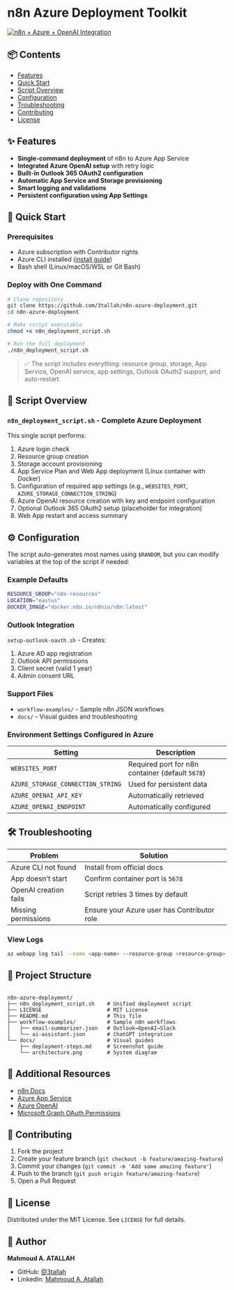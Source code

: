 # n8n Azure Deployment Toolkit

[![n8n + Azure + OpenAI Integration](https://3tallah.com/wp-content/uploads/2025/07/Deploy-n8n-on-Azure-with-OpenAI-Azure-App-Services-Step-by-Step-591x394.png)](https://3tallah.com/ultimate-guide-deploy-n8n-on-azure-with-openai-azure-app-services-step-by-step/)

## 📦 Contents
- [Features](#-features)
- [Quick Start](#-quick-start)
- [Script Overview](#-script-overview)
- [Configuration](#-configuration)
- [Troubleshooting](#-troubleshooting)
- [Contributing](#-contributing)
- [License](#-license)

## ✨ Features
- **Single-command deployment** of n8n to Azure App Service
- **Integrated Azure OpenAI setup** with retry logic
- **Built-in Outlook 365 OAuth2 configuration**
- **Automatic App Service and Storage provisioning**
- **Smart logging and validations**
- **Persistent configuration using App Settings**

## 🚀 Quick Start

### Prerequisites
- Azure subscription with Contributor rights
- Azure CLI installed ([install guide](https://learn.microsoft.com/cli/azure/install-azure-cli))
- Bash shell (Linux/macOS/WSL or Git Bash)

### Deploy with One Command
```bash
# Clone repository
git clone https://github.com/3tallah/n8n-azure-deployment.git
cd n8n-azure-deployment

# Make script executable
chmod +x n8n_deployment_script.sh

# Run the full deployment
./n8n_deployment_script.sh
````

> ✅ The script includes everything: resource group, storage, App Service, OpenAI service, app settings, Outlook OAuth2 support, and auto-restart.

## 📜 Script Overview

### `n8n_deployment_script.sh` - Complete Azure Deployment

This single script performs:

1. Azure login check
2. Resource group creation
3. Storage account provisioning
4. App Service Plan and Web App deployment (Linux container with Docker)
5. Configuration of required app settings (e.g., `WEBSITES_PORT`, `AZURE_STORAGE_CONNECTION_STRING`)
6. Azure OpenAI resource creation with key and endpoint configuration
7. Optional Outlook 365 OAuth2 setup (placeholder for integration)
8. Web App restart and access summary


## ⚙️ Configuration

The script auto-generates most names using `$RANDOM`, but you can modify variables at the top of the script if needed:

### Example Defaults

```bash
RESOURCE_GROUP="n8n-resources"
LOCATION="eastus"
DOCKER_IMAGE="docker.n8n.io/n8nio/n8n:latest"
```

### Outlook Integration
`setup-outlook-oauth.sh` - Creates:
1. Azure AD app registration
2. Outlook API permissions
3. Client secret (valid 1 year)
4. Admin consent URL

### Support Files
- `workflow-examples/` - Sample n8n JSON workflows
- `docs/` - Visual guides and troubleshooting

### Environment Settings Configured in Azure

| Setting                           | Description                                      |
| --------------------------------- | ------------------------------------------------ |
| `WEBSITES_PORT`                   | Required port for n8n container (default `5678`) |
| `AZURE_STORAGE_CONNECTION_STRING` | Used for persistent data                         |
| `AZURE_OPENAI_API_KEY`            | Automatically retrieved                          |
| `AZURE_OPENAI_ENDPOINT`           | Automatically configured                         |

## 🛠 Troubleshooting

| Problem               | Solution                                    |
| --------------------- | ------------------------------------------- |
| Azure CLI not found   | Install from official docs                  |
| App doesn’t start     | Confirm container port is `5678`            |
| OpenAI creation fails | Script retries 3 times by default           |
| Missing permissions   | Ensure your Azure user has Contributor role |

### View Logs

```bash
az webapp log tail --name <app-name> --resource-group <resource-group>
```

## 📁 Project Structure

```

n8n-azure-deployment/
├── n8n_deployment_script.sh    # Unified deployment script
├── LICENSE                     # MIT License
├── README.md                   # This file
├── workflow-examples/          # Sample n8n workflows
│   ├── email-summarizer.json   # Outlook→OpenAI→Slack
│   └── ai-assistant.json       # ChatGPT integration
└── docs/                       # Visual guides
    ├── deployment-steps.md     # Screenshot guide
    └── architecture.png        # System diagram
```

## 🔗 Additional Resources

* [n8n Docs](https://docs.n8n.io)
* [Azure App Service](https://learn.microsoft.com/azure/app-service)
* [Azure OpenAI](https://learn.microsoft.com/azure/cognitive-services/openai/)
* [Microsoft Graph OAuth Permissions](https://learn.microsoft.com/graph/permissions-reference)

## 🤝 Contributing
1. Fork the project
2. Create your feature branch (`git checkout -b feature/amazing-feature`)
3. Commit your changes (`git commit -m 'Add some amazing feature'`)
4. Push to the branch (`git push origin feature/amazing-feature`)
5. Open a Pull Request

## 📄 License

Distributed under the MIT License. See `LICENSE` for full details.

## 👤 Author

**Mahmoud A. ATALLAH**

* GitHub: [@3tallah](https://github.com/3tallah)
* LinkedIn: [Mahmoud A. Atallah](https://www.linkedin.com/in/mahmoudatallah)

```